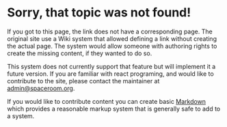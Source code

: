 # Sorry, that topic was not found!

If you got to this page, the link does not have a corresponding page.  The original site use a Wiki system that allowed defining a link without creating the actual page.  The system would allow someone with authoring rights to create the missing content, if they wanted to do so.

This system does not currently support that feature but will implement it a future version.  If you are familiar with react programing, and would like to contribute to the site, please contact the maintainer at admin@spaceroom.org.


If you would like to contribute content you can create basic [Markdown](https://www.markdownguide.org/) which provides a reasonable markup system that is generally safe to add to a system.